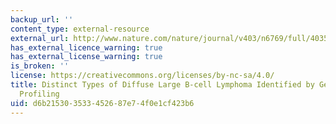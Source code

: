 ```yaml
---
backup_url: ''
content_type: external-resource
external_url: http://www.nature.com/nature/journal/v403/n6769/full/403503a0.html
has_external_licence_warning: true
has_external_license_warning: true
is_broken: ''
license: https://creativecommons.org/licenses/by-nc-sa/4.0/
title: Distinct Types of Diffuse Large B-cell Lymphoma Identified by Gene Expression
  Profiling
uid: d6b21530-3533-4526-87e7-4f0e1cf423b6
---
```

